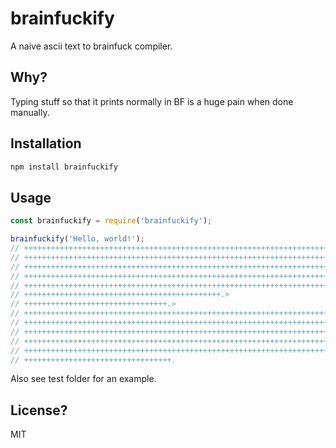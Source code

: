 # brainfuckify

A naive ascii text to brainfuck compiler.

## Why?

Typing stuff so that it prints normally in BF is a huge pain when done manually.

## Installation

```bash
npm install brainfuckify
```

## Usage

```javascript
const brainfuckify = require('brainfuckify');

brainfuckify('Hello, world!');
// ++++++++++++++++++++++++++++++++++++++++++++++++++++++++++++++++++++++++.>
// +++++++++++++++++++++++++++++++++++++++++++++++++++++++++++++++++++++++++++++++++++++++++++++++++++++.>
// ++++++++++++++++++++++++++++++++++++++++++++++++++++++++++++++++++++++++++++++++++++++++++++++++++++++++++++.>
// ++++++++++++++++++++++++++++++++++++++++++++++++++++++++++++++++++++++++++++++++++++++++++++++++++++++++++++.>
// +++++++++++++++++++++++++++++++++++++++++++++++++++++++++++++++++++++++++++++++++++++++++++++++++++++++++++++++.>
// ++++++++++++++++++++++++++++++++++++++++++++.>
// ++++++++++++++++++++++++++++++++.>
// +++++++++++++++++++++++++++++++++++++++++++++++++++++++++++++++++++++++++++++++++++++++++++++++++++++++++++++++++++++++.>
// +++++++++++++++++++++++++++++++++++++++++++++++++++++++++++++++++++++++++++++++++++++++++++++++++++++++++++++++.>
// ++++++++++++++++++++++++++++++++++++++++++++++++++++++++++++++++++++++++++++++++++++++++++++++++++++++++++++++++++.>
// ++++++++++++++++++++++++++++++++++++++++++++++++++++++++++++++++++++++++++++++++++++++++++++++++++++++++++++.>
// ++++++++++++++++++++++++++++++++++++++++++++++++++++++++++++++++++++++++++++++++++++++++++++++++++++.>
// +++++++++++++++++++++++++++++++++.
```

Also see test folder for an example.

## License?

MIT
